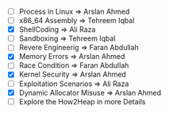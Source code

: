 - [ ] Process in Linux => Arslan Ahmed
- [ ] x86_64 Assembly => Tehreem Iqbal
- [x] ShellCoding => Ali Raza
- [ ] Sandboxing => Tehreem Iqbal
- [ ] Revere Engineerig => Faran Abdullah
- [x] Memory Errors => Arslan Ahmed
- [ ] Race Condition => Faran Abdullah
- [x] Kernel Security  => Arslan Ahmed
- [ ] Exploitation Scenarios => Ali Raza
- [x] Dynamic Allocator Misuse => Arslan Ahmed 
- [ ] Explore the How2Heap in more Details